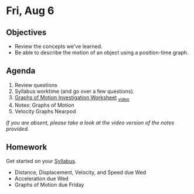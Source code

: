 Fri, Aug 6
=========  

Objectives
------------
- Review the concepts we've learned.
- Be able to describe the motion of an object using a position-time graph.

Agenda  
---------  

 1. Review questions
 2. Syllabus worktime (and go over a few questions).
 3. [Graphs of Motion Investigation Worksheet](https://avon.schoology.com/course/5138386902/materials/gp/5173187643) <sub>[video](https://share.nearpod.com/ULGCrzl2zib)</sub>
 4.  Notes: Graphs of Motion
 5. Velocity Graphs Nearpod
 
*If you are absent, please take a look at the video version of the notes provided.*

Homework
-------------  
Get started on your [Syllabus](https://avon.schoology.com/course/5138386902/materials?f=469192557). 

- Distance, Displacement, Velocity, and Speed due Wed
- Acceleration due Wed
- Graphs of Motion due Friday
<!--stackedit_data:
eyJoaXN0b3J5IjpbLTcyMDc5MTc1OCwtNDUyNzE5MTM0LC04ND
QzODY1LC0xMTEzNTg4NzAsMTQ0Mjg2Njk2NSwtOTQwMzIyOTg2
LC03NzgyODgwMjYsNTQ2MzMxODIzLDU2MTYyMjY5OCwtMjExND
A5ODg4NSwtNjgwMjI3NzM5LDIwMzQ1MTY1MzAsMTM0ODAxMjI4
NywxNzQ1NzI4ODAsLTE0MjY0MDc0MDgsMjA3NDYxMjczMCwtMT
UyMjgxNjgxMSw4MDEzNDkyMjEsMTczMDA5MDAzMSw5NTg3MDA1
OF19
-->